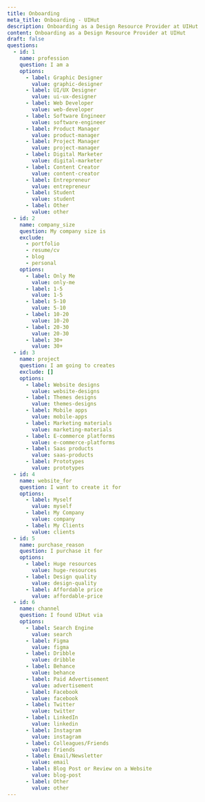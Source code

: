 ```yaml
---
title: Onboarding
meta_title: Onboarding - UIHut
description: Onboarding as a Design Resource Provider at UIHut
content: Onboarding as a Design Resource Provider at UIHut
draft: false
questions:
  - id: 1
    name: profession
    question: I am a
    options:
      - label: Graphic Designer
        value: graphic-designer
      - label: UI/UX Designer
        value: ui-ux-designer
      - label: Web Developer
        value: web-developer
      - label: Software Engineer
        value: software-engineer
      - label: Product Manager
        value: product-manager
      - label: Project Manager
        value: project-manager
      - label: Digital Marketer
        value: digital-marketer
      - label: Content Creator
        value: content-creator
      - label: Entrepreneur
        value: entrepreneur
      - label: Student
        value: student
      - label: Other
        value: other
  - id: 2
    name: company_size
    question: My company size is
    exclude:
      - portfolio
      - resume/cv
      - blog
      - personal
    options:
      - label: Only Me
        value: only-me
      - label: 1-5
        value: 1-5
      - label: 5-10
        value: 5-10
      - label: 10-20
        value: 10-20
      - label: 20-30
        value: 20-30
      - label: 30+
        value: 30+
  - id: 3
    name: project
    question: I am going to creates
    exclude: []
    options:
      - label: Website designs
        value: website-designs
      - label: Themes designs
        value: themes-designs
      - label: Mobile apps
        value: mobile-apps
      - label: Marketing materials
        value: marketing-materials
      - label: E-commerce platforms
        value: e-commerce-platforms
      - label: Saas products
        value: saas-products
      - label: Prototypes
        value: prototypes
  - id: 4
    name: website_for
    question: I want to create it for
    options:
      - label: Myself
        value: myself
      - label: My Company
        value: company
      - label: My Clients
        value: clients
  - id: 5
    name: purchase_reason
    question: I purchase it for
    options:
      - label: Huge resources
        value: huge-resources
      - label: Design quality
        value: design-quality
      - label: Affordable price
        value: affordable-price
  - id: 6
    name: channel
    question: I found UIHut via
    options:
      - label: Search Engine
        value: search
      - label: Figma
        value: figma
      - label: Dribble
        value: dribble
      - label: Behance
        value: behance
      - label: Paid Advertisement
        value: advertisement
      - label: Facebook
        value: facebook
      - label: Twitter
        value: twitter
      - label: LinkedIn
        value: linkedin
      - label: Instagram
        value: instagram
      - label: Colleagues/Friends
        value: friends
      - label: Email/Newsletter
        value: email
      - label: Blog Post or Review on a Website
        value: blog-post
      - label: Other
        value: other
---
```

